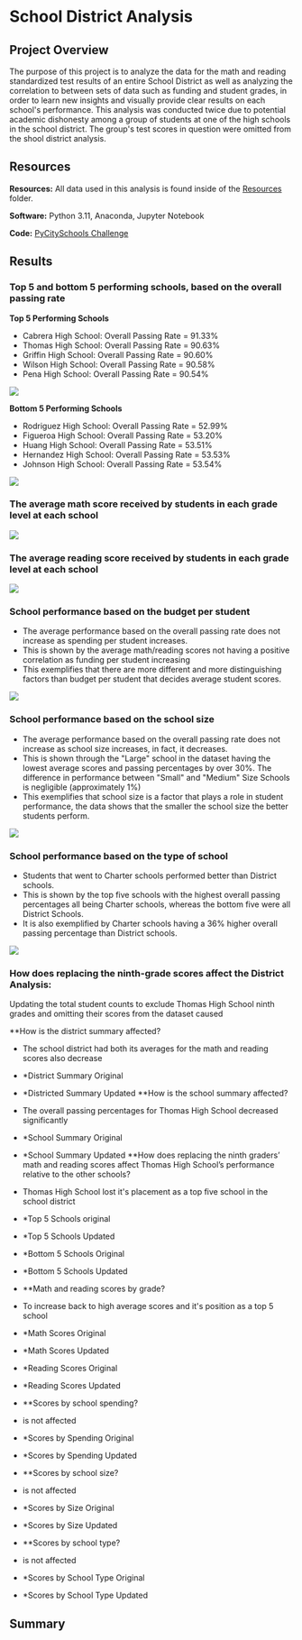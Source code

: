 # School District Analysis

## Project Overview

The purpose of this project is to analyze the data for the math and reading standardized test results of an entire School District as well as analyzing the correlation to between sets of data such as funding and student grades, in order to learn new insights and visually provide clear results on each school's performance. This analysis was conducted twice due to potential academic dishonesty among a group of students at one of the high schools in the school district. The group's test scores in question were omitted from the shool district analysis.

## Resources

**Resources:** All data used in this analysis is found inside of the [Resources](https://github.com/pfrivas/School_District_Analysis/tree/main/Resources) folder.

**Software:** Python 3.11, Anaconda, Jupyter Notebook

**Code:** [PyCitySchools Challenge](https://github.com/pfrivas/School_District_Analysis/blob/main/PyCitySchools_Challenge.ipynb)

## Results

### Top 5 and bottom 5 performing schools, based on the overall passing rate

**Top 5 Performing Schools**
- Cabrera High School: Overall Passing Rate = 91.33%
- Thomas High School: Overall Passing Rate = 90.63%
- Griffin High School: Overall Passing Rate = 90.60%
- Wilson High School: Overall Passing Rate = 90.58%
- Pena High School: Overall Passing Rate = 90.54%

<img src = https://github.com/pfrivas/School_District_Analysis/blob/main/Resources/Top%205%20Schools.png>

**Bottom 5 Performing Schools**
- Rodriguez High School: Overall Passing Rate = 52.99%
- Figueroa High School: Overall Passing Rate = 53.20%
- Huang High School: Overall Passing Rate = 53.51%
- Hernandez High School: Overall Passing Rate = 53.53%
- Johnson High School: Overall Passing Rate = 53.54%

<img src = https://github.com/pfrivas/School_District_Analysis/blob/main/Resources/Bottom%205%20Schools.png>

### The average math score received by students in each grade level at each school

<img src = https://github.com/pfrivas/School_District_Analysis/blob/main/Resources/Average%20Math%20Score%20in%20each%20grade%20level%20at%20each%20school.png>

### The average reading score received by students in each grade level at each school

<img src = https://github.com/pfrivas/School_District_Analysis/blob/main/Resources/Average%20Reading%20Score%20in%20each%20grade%20level%20at%20each%20school.png>

### School performance based on the budget per student
- The average performance based on the overall passing rate does not increase as spending per student increases. 
- This is shown by the average math/reading scores not having a positive correlation as funding per student increasing
- This exemplifies that there are more different and more distinguishing factors than budget per student that decides average student scores.

<img src = https://github.com/pfrivas/School_District_Analysis/blob/main/Resources/School%20Performance%20based%20on%20Budget%20per%20Student.png>

### School performance based on the school size 
- The average performance based on the overall passing rate does not increase as school size increases, in fact, it decreases. 
- This is shown through the "Large" school in the dataset having the lowest average scores and passing percentages by over 30%. The difference in performance between "Small" and "Medium" Size Schools is negligible (approximately 1%)
- This exemplifies that school size is a factor that plays a role in student performance, the data shows that the smaller the school size the better students perform. 

<img src = https://github.com/pfrivas/School_District_Analysis/blob/main/Resources/School%20Performance%20based%20on%20School%20Size.png>

### School performance based on the type of school
- Students that went to Charter schools performed better than District schools. 
- This is shown by the top five schools with the highest overall passing percentages all being Charter schools, whereas the bottom five were all District Schools. 
- It is also exemplified by Charter schools having a 36% higher overall passing percentage than District schools.

<img src = https://github.com/pfrivas/School_District_Analysis/blob/main/Resources/School%20Performance%20based%20on%20School%20Type.png>


### How does replacing the ninth-grade scores affect the District Analysis:
Updating the total student counts to exclude Thomas High School ninth grades and omitting their scores from the dataset caused

**How is the district summary affected?
- The school district had both its averages for the math and reading scores also decrease

- *District Summary Original
- *Districted Summary Updated
**How is the school summary affected?
- The overall passing percentages for Thomas High School decreased significantly
- *School Summary Original
- *School Summary Updated
**How does replacing the ninth graders’ math and reading scores affect Thomas High School’s performance relative to the other schools?
- Thomas High School lost it's placement as a top five school in the school district 
- *Top 5 Schools original
- *Top 5 Schools Updated
- *Bottom 5 Schools Original
- *Bottom 5 Schools Updated
 - **Math and reading scores by grade?
 -  To increase back to high average scores and it's position as a top 5 school
 - *Math Scores Original
- *Math Scores Updated
- *Reading Scores Original
- *Reading Scores Updated
 - **Scores by school spending?
 -  is not affected
 - *Scores by Spending Original
- *Scores by Spending Updated
 - **Scores by school size?
 - is not affected
 - *Scores by Size Original
- *Scores by Size Updated
 - **Scores by school type?
 - is not affected
 - *Scores by School Type Original
- *Scores by School Type Updated

## Summary
